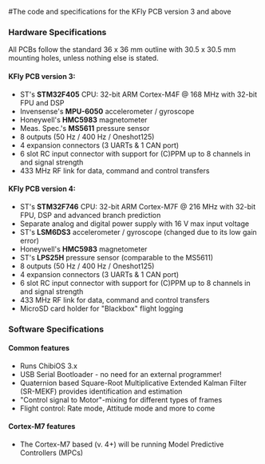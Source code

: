 #The code and specifications for the KFly PCB version 3 and above

### Hardware Specifications

All PCBs follow the standard 36 x 36 mm outline with 30.5 x 30.5 mm mounting holes, unless nothing else is stated.

#### KFly PCB version 3:
* ST's **STM32F405** CPU: 32-bit ARM Cortex-M4F @ 168 MHz with 32-bit FPU and DSP
* Invensense's **MPU-6050** accelerometer / gyroscope
* Honeywell's **HMC5983** magnetometer
* Meas. Spec.'s **MS5611** pressure sensor
* 8 outputs (50 Hz / 400 Hz / Oneshot125)
* 4 expansion connectors (3 UARTs & 1 CAN port)
* 6 slot RC input connector with support for (C)PPM up to 8 channels in and signal strength
* 433 MHz RF link for data, command and control transfers

#### KFly PCB version 4:
* ST's **STM32F746** CPU: 32-bit ARM Cortex-M7F @ 216 MHz with 32-bit FPU, DSP and advanced branch prediction
* Separate analog and digital power supply with 16 V max input voltage
* ST's **LSM6DS3** accelerometer / gyroscope (changed due to its low gain error)
* Honeywell's **HMC5983** magnetometer
* ST's **LPS25H** pressure sensor (comparable to the MS5611)
* 8 outputs (50 Hz / 400 Hz / Oneshot125)
* 4 expansion connectors (3 UARTs & 1 CAN port)
* 6 slot RC input connector with support for (C)PPM up to 8 channels in and signal strength
* 433 MHz RF link for data, command and control transfers
* MicroSD card holder for "Blackbox" flight logging 


### Software Specifications
#### Common features
* Runs ChibiOS 3.x
* USB Serial Bootloader - no need for an external programmer!
* Quaternion based Square-Root Multiplicative Extended Kalman Filter (SR-MEKF) provides identification and estimation
* "Control signal to Motor"-mixing for different types of frames
* Flight control: Rate mode, Attitude mode and more to come

#### Cortex-M7 features
* The Cortex-M7 based (v. 4+) will be running Model Predictive Controllers (MPCs)